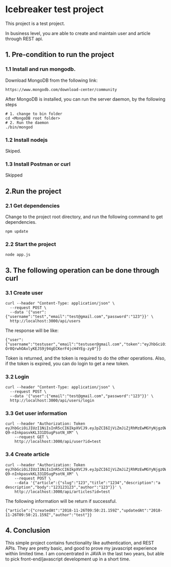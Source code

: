# Icebreaker test project
This project is a test project. 

In business level, you are able to create and maintain user and article through REST api.

## 1. Pre-condition to run the project

### 1.1 Install and run mongodb.
Download MongoDB from the following link:
```
https://www.mongodb.com/download-center/community
```
After MongoDB is installed, you can run the server daemon, by the following steps
```
# 1. change to bin folder
cd <MongoDB root folder>
# 2. Run the daemon
./bin/mongod
```
### 1.2 Install nodejs
Skiped.

### 1.3 Install Postman or curl
Skipped
## 2.Run the project
### 2.1 Get dependencies
Change to the project root directory, and run the following command to get dependencies.
```
npm update
```
### 2.2 Start the project
```
node app.js
```

## 3. The following operation can be done through curl
### 3.1 Create user
```
curl --header "Content-Type: application/json" \
  --request POST \
  --data '{"user":{"username":"test","email":"test@gmail.com","password":"123"}}' \
  http://localhost:3000/api/users
```
The response will be like:
```
{"user":{"username":"testuser","email":"testuser@gmail.com","token":"eyJhbGciOiJIUzI1NiIsInR5cCI6IkpXVCJ9.eyJpZCI6IjViZmJiYzk5ZGVkYmNhY2IzODk1N2ZlNyIsInVzZXJuYW1lIjoidGVzdHVzZXIiLCJleHAiOjE1NDg0MDg0NzMsImlhdCI6MTU0MzIyNDQ3M30.hPG-Or0QrwhOAxlyKEJS9j94gECKerF4jcH4YEg-zy0"}}
```
Token is returned, and the token is required to do the other operations. Also, if the token is expired, you can do login to get a new token.
### 3.2 Login
```
curl --header "Content-Type: application/json" \
  --request POST \
  --data '{"user":{"email":"test@gmail.com","password":"123"}}' \
  http://localhost:3000/api/users/login
```
### 3.3 Get user information
```
curl --header "Authorization: Token eyJhbGciOiJIUzI1NiIsInR5cCI6IkpXVCJ9.eyJpZCI6IjViZmJiZjRhMzEwMGYyNjgzOWExMTQ5MCIsInVzZXJuYW1lIjoidGVzdCIsImV4cCI6MTU0ODQwOTE4MCwiaWF0IjoxNTQzMjI1MTgwfQ.VYz10SeCiPsS8-Q9-nInkpasvkKL331DSugPsotN_XM" \
    --request GET \
    http://localhost:3000/api/user?id=test
```
### 3.4 Create article
```
curl --header "Authorization: Token eyJhbGciOiJIUzI1NiIsInR5cCI6IkpXVCJ9.eyJpZCI6IjViZmJiZjRhMzEwMGYyNjgzOWExMTQ5MCIsInVzZXJuYW1lIjoidGVzdCIsImV4cCI6MTU0ODQwOTE4MCwiaWF0IjoxNTQzMjI1MTgwfQ.VYz10SeCiPsS8-Q9-nInkpasvkKL331DSugPsotN_XM" \
    --request POST \
    --data '{"article":{"slug":"123","title":"1234","description":"a description","body":"123123123","author":"123"}}' \
    http://localhost:3000/api/articles?id=test
```
The following information will be return if successful.
```
{"article":{"createdAt":"2018-11-26T09:50:21.159Z","updatedAt":"2018-11-26T09:50:21.159Z","author":"test"}}
```
## 4. Conclusion
This simple project contains functionality like authentication, and REST APIs. They are pretty basic, and good to prove my javascript experience within limited time. I am concentrated in JAVA in the last two years, but able to pick front-end/javascript development up in a short time.
